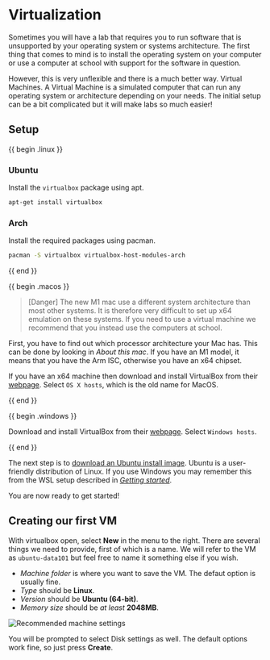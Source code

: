 # Virtualization

Sometimes you will have a lab that requires you to run software that is unsupported by your operating system or systems architecture. The first thing that comes to mind is to install the operating system on your computer or use a computer at school with support for the software in question.

However, this is very unflexible and there is a much better way. Virtual Machines. A Virtual Machine is a simulated computer that can run any operating system or architecture depending on your needs. The initial setup can be a bit complicated but it will make labs so much easier!

## Setup

{{ begin .linux }}

### Ubuntu

Install the `virtualbox` package using apt.

```bash
apt-get install virtualbox
```

### Arch

Install the required packages using pacman.

```bash
pacman -S virtualbox virtualbox-host-modules-arch
```

{{ end }}

{{ begin .macos }}

> [Danger]
> The new M1 mac use a different system architecture than most other systems. It is therefore very difficult to set up x64 emulation on these systems. If you need to use a virtual machine we recommend that you instead use the computers at school.

First, you have to find out which processor architecture your Mac has. This can be done by looking in _About this mac_. If you have an M1 model, it means that you have the Arm ISC, otherwise you have an x64 chipset.

If you have an x64 machine then download and install VirtualBox from their [webpage](https://www.virtualbox.org/wiki/Downloads). Select `OS X hosts`, which is the old name for MacOS.

{{ end }}

{{ begin .windows }}

Download and install VirtualBox from their [webpage](https://www.virtualbox.org/wiki/Downloads). Select `Windows hosts`.

{{ end }}

The next step is to [download an Ubuntu install image](https://ubuntu.com/download/desktop). Ubuntu is a user-friendly distribution of Linux. If you use Windows you may remember this from the WSL setup described in [_Getting started_](/getting_started.md).

You are now ready to get started!

## Creating our first VM

With virtualbox open, select **New** in the menu to the right. There are several things we need to provide, first of which is a name. We will refer to the VM as `ubuntu-data101` but feel free to name it something else if you wish.

- _Machine folder_ is where you want to save the VM. The defaut option is usually fine.
- _Type_ should be **Linux**.
- _Version_ should be **Ubuntu (64-bit)**.
- _Memory size_ should be _at least_ **2048MB**.

![Recommended machine settings](/Assets/virtualization/vm_settings.png)

You will be prompted to select Disk settings as well. The default options work fine, so just press **Create**.
